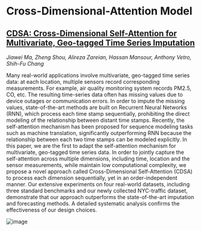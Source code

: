 # Cross-Dimensional-Attention Model

## [CDSA: Cross-Dimensional Self-Attention for Multivariate, Geo-tagged Time Series Imputation](https://arxiv.org/pdf/1905.09904.pdf)
_Jiawei Ma, Zheng Shou, Alireza Zareian, Hassan Mansour, Anthony Vetro, Shih-Fu Chang_

Many real-world applications involve multivariate, geo-tagged time series data: at
each location, multiple sensors record corresponding measurements. For example,
air quality monitoring system records PM2.5, CO, etc. The resulting time-series
data often has missing values due to device outages or communication errors. In
order to impute the missing values, state-of-the-art methods are built on Recurrent
Neural Networks (RNN), which process each time stamp sequentially, prohibiting
the direct modeling of the relationship between distant time stamps. Recently, the
self-attention mechanism has been proposed for sequence modeling tasks such as
machine translation, significantly outperforming RNN because the relationship between each two time stamps can be modeled explicitly. In this paper, we are the first
to adapt the self-attention mechanism for multivariate, geo-tagged time series data.
In order to jointly capture the self-attention across multiple dimensions, including
time, location and the sensor measurements, while maintain low computational
complexity, we propose a novel approach called Cross-Dimensional Self-Attention
(CDSA) to process each dimension sequentially, yet in an order-independent manner. Our extensive experiments on four real-world datasets, including three standard
benchmarks and our newly collected NYC-traffic dataset, demonstrate that our
approach outperforms the state-of-the-art imputation and forecasting methods. A
detailed systematic analysis confirms the effectiveness of our design choices.

![image](https://drive.google.com/uc?export=view&id=1Z0RbYkBYot3FOlf_V7A33qzZdlERntSg)
